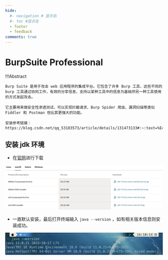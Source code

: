 ```yaml
---
hide:
  #- navigation # 显示右
  #- toc #显示左
  - footer
  - feedback
comments: true
---   
```


# BurpSuite Professional

!!!Abstract

    Burp Suite 是用于攻击 web 应用程序的集成平台。它包含了许多 Burp 工具，这些不同的 burp 工具通过协同工作，有效的分享信息，支持以某种工具中的信息为基础供另一种工具使用的方式发起攻击。

    它主要用来做安全性渗透测试，可以实现拦截请求、Burp Spider 爬虫、漏洞扫描等类似 Fiddler 和 Postman 但比其更强大的功能。

    安装参考链接：https://blog.csdn.net/qq_53183573/article/details/131473133#:~:text=%E4%BB%8EBurpsuite

## 安装 jdk 环境

- 在[官网](https://www.oracle.com/java/technologies/downloads/#java11)进行下载
  
![](/docs/assets/Screenshot%202024-09-04%20at%2016.07.49.png)

- 一直默认安装，最后打开终端输入 `java --version` ，如有相关版本信息则安装成功。
  
![](/docs/assets/Screenshot1.png)
